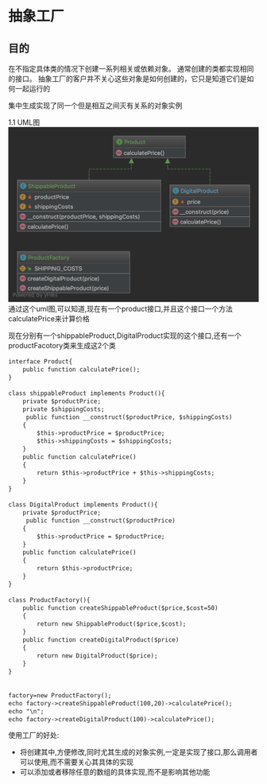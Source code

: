 # 抽象工厂

## 目的 
在不指定具体类的情况下创建一系列相关或依赖对象。 通常创建的类都实现相同的接口。 抽象工厂的客户并不关心这些对象是如何创建的，它只是知道它们是如何一起运行的

集中生成实现了同一个但是相互之间灭有关系的对象实例

1.1 UML图
![uml图](./absfactory.png)
通过这个uml图,可以知道,现在有一个product接口,并且这个接口一个方法calculatePrice来计算价格

现在分别有一个shippableProduct,DigitalProduct实现的这个接口,还有一个productFacotory类来生成这2个类

```
interface Product{
    public function calculatePrice();
}

class shippableProduct implements Product(){
    private $productPrice;
    private $shippingCosts;
     public function __construct($productPrice, $shippingCosts)
    {
        $this->productPrice = $productPrice;
        $this->shippingCosts = $shippingCosts;
    }
    public function calculatePrice()
    {
        return $this->productPrice + $this->shippingCosts;
    }
}

class DigitalProduct implements Product(){
    private $productPrice;
     public function __construct($productPrice)
    {
        $this->productPrice = $productPrice;
    }
    public function calculatePrice()
    {
        return $this->productPrice;
    }
}

class ProductFactory(){
    public function createShippableProduct($price,$cost=50)
    {
        return new ShippableProduct($price,$cost);
    }
    public function createDigitalProduct($price)
    {
        return new DigitalProduct($price);
    }
}


factory=new ProductFactory();
echo factory->createShippableProduct(100,20)->calculatePrice();
echo "\n";
echo factory->createDigitalProduct(100)->calculatePrice();
```

使用工厂的好处:
+ 将创建其中,方便修改,同时尤其生成的对象实例,一定是实现了接口,那么调用者可以使用,而不需要关心其具体的实现
+ 可以添加或者移除任意的数组的具体实现,而不是影响其他功能
